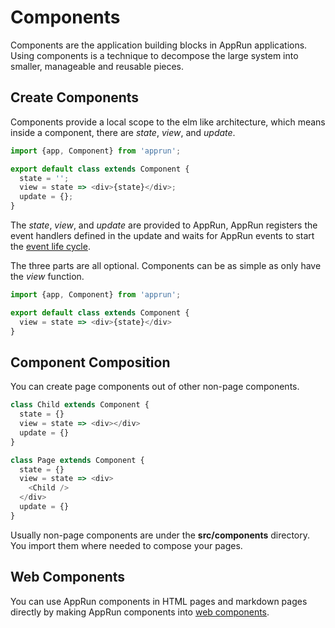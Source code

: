 # Components

Components are the application building blocks in AppRun applications. Using components is a technique to decompose the large system into smaller, manageable and reusable pieces. 

## Create Components

Components provide a local scope to the elm like architecture, which means inside a component, there are _state_, _view_, and _update_.

```javascript
import {app, Component} from 'apprun';

export default class extends Component {
  state = '';
  view = state => <div>{state}</div>;
  update = {};
}
```

The _state_, _view_, and _update_ are provided to AppRun, AppRun registers the event handlers defined in the update and waits for AppRun events to start the [event life cycle](https://apprun.js.org/docs/index.html#/04-architecture#apprun-event-life-cycle).


The three parts are all optional. Components can be as simple as only have the _view_ function.

```javascript
import {app, Component} from 'apprun';

export default class extends Component {
  view = state => <div>{state}</div>
}
```

## Component Composition

You can create page components out of other non-page components.

```javascript
class Child extends Component {
  state = {}
  view = state => <div></div>
  update = {}
}

class Page extends Component {
  state = {}
  view = state => <div>
    <Child />
  </div>
  update = {}
}
```

Usually non-page components are under the **src/components** directory. You import them where needed to compose your pages.

## Web Components

You can use AppRun components in HTML pages and markdown pages directly by making AppRun components into [web components](#web-components).
